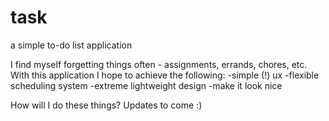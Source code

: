 # task
a simple to-do list application

I find myself forgetting things often - assignments, errands, chores, etc.
With this application I hope to achieve the following:
-simple (!) ux
-flexible scheduling system
-extreme lightweight design
-make it look nice

How will I do these things? Updates to come :)
